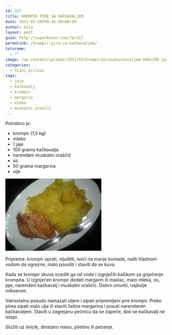 ```yaml
---
id: 317
title: KROMPIR PIRE SA KAČKAVALjEM
date: 2011-03-29T09:43:45+00:00
author: mila
layout: post
guid: http://superkuvar.com/?p=317
permalink: /krompir-pire-sa-kačkavaljem/
totvreme:
  - ""
image: /wp-content/uploads/2011/03/Krompirpiresakackavaljem-940x198.jpg
categories:
  - Slani prilozi
tags:
  - jaje
  - kačkavalj
  - krompir
  - margarin
  - mleko
  - muskatni oraščić
---
```

Potrebno je:

  * krompir (1,5 kg)
  * mleko
  * 1 jaje
  * 100 grama kačkavalja
  * narendani muskatni oraščić
  * so
  * 50 grama margarina
  * ulje

[<img class="alignnone size-medium wp-image-6040" src="/wp-content/uploads/2011/03/Krompirpiresakackavaljem-300x225.jpg" alt="Krompirpiresakackavaljem" width="300" height="225" />](/wp-content/uploads/2011/03/Krompirpiresakackavaljem-e1376894338511.jpg)

Priprema: krompir oprati, oljuštiti, iseći na manje komade, naliti hladnom vodom da ogrezne, malo posoliti i staviti da se kuva.

Kada se krompir skuva ocediti ga od vode i izgnječiti kašikom za gnječenje krompira. U izgnječen krompir dodati margarin ili maslac, malo mleka, so, jaje, narendani kačkavalj i  muskatni oraščić. Dobro umutiti, najbolje mikserom.

Vatrostalnu posudu namazati uljem i sipati pripremljeni pire krompir. Preko pirea sipati malo ulja ili staviti listiće margarina i posuti narendanim kačkavaljem. Staviti u zagrejanu pećnicu da se zapeče, dok se kačkavalj ne istopi.

Služiti uz šnicle, dinstano meso, piletinu ili pečenje.